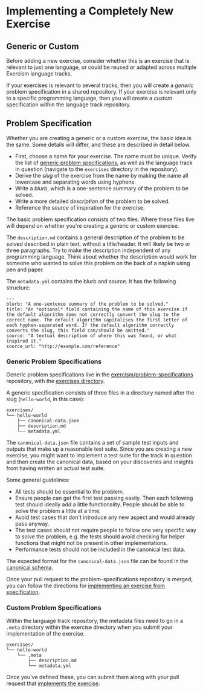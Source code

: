 # Implementing a Completely New Exercise

## Generic or Custom

Before adding a new exercise, consider whether this is an exercise that is relevant to just one language, or could be reused or adapted across multiple Exercism language tracks.

If your exercises is relevant to several tracks, then you will create a _generic_ problem specification in a shared repository. If your exercise is relevant only to a specific programming language, then you will create a _custom_ specification within the language track repository.

## Problem Specification

Whether you are creating a generic or a custom exercise, the basic idea is the same. Some details will differ, and these are described in detail below.

* First, choose a name for your exercise. The name must be unique. Verify the list of [generic problem specifications][spec-exercises], as well as the language track in question (navigate to the `exercises` directory in the repository).
* Derive the _slug_ of the exercise from the name by making the name all lowercase and separating words using hyphens.
* Write a _blurb_, which is a one-sentence summary of the problem to be solved.
* Write a more detailed _description_ of the problem to be solved.
* Reference the _source_ of inspiration for the exercise.

The basic problem specification consists of two files. Where these files live will depend on whether you're creating a generic or custom exercise.

The `description.md` contains a general description of the problem to be solved described in plain text, without a title/header. It will likely be two or three paragraphs. Try to make the description independent of any programming language. Think about whether the description would work for someone who wanted to solve this problem on the back of a napkin using pen and paper.

The `metadata.yml` contains the blurb and source. It has the following structure:

```
---
blurb: "A one-sentence summary of the problem to be solved."
title: "An *optional* field containing the name of this exercise if the default algorithm does not correctly convert the slug to the correct name. The default algorithm capitalises the first letter of each hyphen-separated word. If the default algorithm correctly converts the slug, this field can/should be omitted."
source: "A textual description of where this was found, or what inspired it."
source_url: "http://example.com/reference"
```

### Generic Problem Specifications

Generic problem specifications live in the [exercism/problem-specifications][problem-specifications] repository, with the [exercises directory][spec-exercises].

A generic specification consists of three files in a directory named after the slug (`hello-world`, in this case):

```
exercises/
└── hello-world
    ├── canonical-data.json
    ├── description.md
    └── metadata.yml
```

The `canonical-data.json` file contains a set of sample test inputs and outputs that make up a reasonable test suite. Since you are creating a new exercise, you might want to implement a test suite for the track in question and then create the canonical data, based on your discoveries and insights from having written an actual test suite.

Some general guidelines:

* All tests should be essential to the problem.
* Ensure people can get the first test passing easily. Then each following test should ideally add a little functionality. People should be able to solve the problem a little at a time.
* Avoid test cases that don't introduce any new aspect and would already pass anyway.
* The test cases should not require people to follow one very specific way to solve the problem, e.g. the tests should avoid checking for helper functions that might not be present in other implementations.
* Performance tests should not be included in the canonical test data.

The expected format for the `canonical-data.json` file can be found in the [canonical schema](https://github.com/exercism/problem-specifications/blob/master/canonical-schema.json).

Once your pull request to the problem-specifications repository is merged, you can follow the directions for [implementing an exercise from specification][porting-an-exercise].

### Custom Problem Specifications

Within the language track repository, the metadata files need to go in a `.meta` directory within the exercise directory when you submit your implementation of the exercise.

```
exercises/
└── hello-world
    └── .meta
        ├── description.md
        └── metadata.yml
```

Once you've defined these, you can submit them along with your pull request that [implements the exercise][porting-an-exercise].

[problem-specifications]: https://github.com/exercism/problem-specifications
[spec-exercises]: https://github.com/exercism/problem-specifications/tree/master/exercises
[porting-an-exercise]: /you-can-help/implement-an-exercise-from-specification.md
